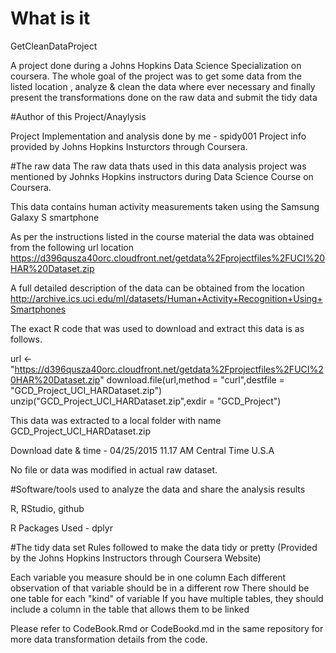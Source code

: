 # What is it 
GetCleanDataProject

A project done during a Johns Hopkins Data Science Specialization on coursera.
The whole goal of the project was to get some data from the listed location , 
analyze & clean the data where ever necessary and finally present the 
transformations done on the raw data and submit the tidy data

#Author of this Project/Anaylysis 

Project Implementation and analysis done by me - spidy001
Project info provided by Johns Hopkins Insturctors through Coursera.

#The raw data
The raw data thats used in this data analysis project was mentioned by 
Johnks Hopkins instructors during Data Science Course on Coursera.

This data contains human activity  measurements taken using the 
Samsung Galaxy S smartphone

As per the instructions listed in the course material the data was obtained from 
the following url location
https://d396qusza40orc.cloudfront.net/getdata%2Fprojectfiles%2FUCI%20HAR%20Dataset.zip

A full detailed description of the data can be obtained from the location
http://archive.ics.uci.edu/ml/datasets/Human+Activity+Recognition+Using+Smartphones

The exact R code that was used to download and extract this data is as follows.

url <- "https://d396qusza40orc.cloudfront.net/getdata%2Fprojectfiles%2FUCI%20HAR%20Dataset.zip"
download.file(url,method = "curl",destfile = "GCD_Project_UCI_HARDataset.zip")
unzip("GCD_Project_UCI_HARDataset.zip",exdir = "GCD_Project")

This data was extracted to a local folder with name GCD_Project_UCI_HARDataset.zip

Download date & time - 04/25/2015 11.17 AM Central Time U.S.A

No file or data was modified in actual raw dataset. 

#Software/tools used to analyze the data and share the analysis results

R, RStudio, github

R Packages Used - dplyr

#The tidy data set Rules followed to make the data tidy or pretty
(Provided by the Johns Hopkins Instructors through Coursera Website)

Each variable you measure should be in one column
Each different observation of that variable should be in a different row
There should be one table for each "kind" of variable
If you have multiple tables, they should include a column in the table that allows them to be linked

Please refer to CodeBook.Rmd or CodeBookd.md in the same repository 
for more data transformation details from the code.


